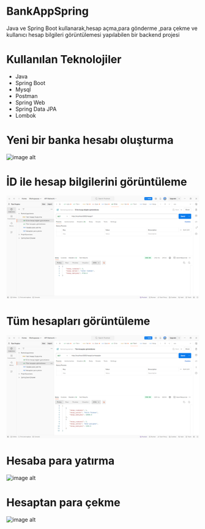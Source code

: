# BankAppSpring
Java ve Spring Boot kullanarak,hesap açma,para gönderme ,para çekme ve kullanıcı hesap bilgileri görüntülemesi yapılabilen bir backend projesi
# Kullanılan Teknolojiler
* Java
* Spring Boot
* Mysql
* Postman
* Spring Web
* Spring Data JPA
* Lombok
  
# Yeni bir banka hesabı oluşturma

![image alt](https://github.com/fatihturkmens/BankAppSpring/blob/1377fbe27050e41887f08898e89b29d839cf8224/Yeni%20Hesap%20Olu%C5%9Fturma.png)

# İD ile hesap bilgilerini görüntüleme
![image alt](https://github.com/fatihturkmens/BankAppSpring/blob/1377fbe27050e41887f08898e89b29d839cf8224/%C4%B0D%20ile%20hesap%20bilgileri%20g%C3%B6r%C3%BCnt%C3%BCleme.png)

# Tüm hesapları görüntüleme
![image alt](https://github.com/fatihturkmens/BankAppSpring/blob/1377fbe27050e41887f08898e89b29d839cf8224/T%C3%BCm%20hesaplar%C4%B1%20g%C3%B6r%C3%BCnt%C3%BCleme.png)
# Hesaba para yatırma
![image alt](https://github.com/fatihturkmens/BankAppSpring/blob/1377fbe27050e41887f08898e89b29d839cf8224/Hesaba%20para%20yat%C4%B1rma.png)

# Hesaptan para çekme
![image alt](https://github.com/fatihturkmens/BankAppSpring/blob/1377fbe27050e41887f08898e89b29d839cf8224/Hesaptan%20para%20%C3%A7ekme.png)


